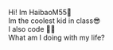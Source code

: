 Hi! Im HaibaoM55👋
<br/>
Im the coolest kid in class😎
<br/>
I also code 👨‍💻
<br/>
What am I doing with my life?
